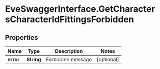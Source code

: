 # EveSwaggerInterface.GetCharactersCharacterIdFittingsForbidden

## Properties
Name | Type | Description | Notes
------------ | ------------- | ------------- | -------------
**error** | **String** | Forbidden message | [optional] 


